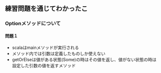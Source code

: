 ## 練習問題を通じてわかったこ
### Optionメソッドについて
#### 問題１
- scalaはmainメソッドが実行される
- メソッド内では引数は定義したものしか使えない
- getOrElseは値がある状態(Some)の時はその値を返し、値がない状態の時は設定した引数の値を返すメソッド
